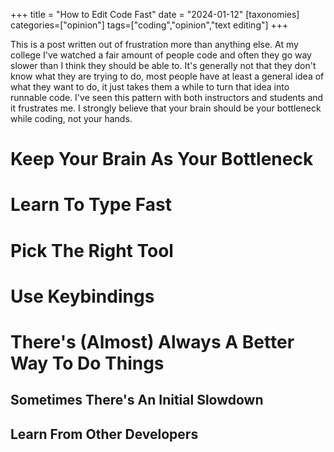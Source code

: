 +++
title = "How to Edit Code Fast"
date = "2024-01-12"
[taxonomies]
categories=["opinion"]
tags=["coding","opinion","text editing"]
+++

This is a post written out of frustration more than anything else. At my college I've watched a fair amount of people code and often they go way slower than I think they should be able to. It's generally not that they don't know what they are trying to do, most people have at least a general idea of what they want to do, it just takes them a while to turn that idea into runnable code. I've seen this pattern with both instructors and students and it frustrates me. I strongly believe that your brain should be your bottleneck while coding, not your hands.

# Keep Your Brain As Your Bottleneck

# Learn To Type Fast

# Pick The Right Tool

# Use Keybindings

# There's (Almost) Always A Better Way To Do Things

## Sometimes There's An Initial Slowdown

## Learn From Other Developers
